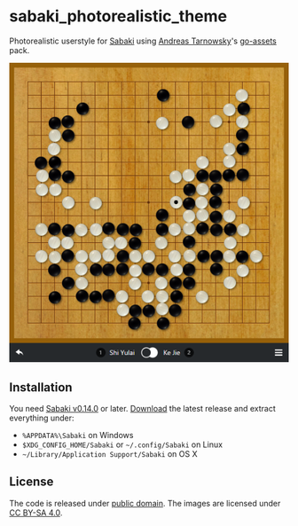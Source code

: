 # sabaki_photorealistic_theme

Photorealistic userstyle for [Sabaki](http://sabaki.yichuanshen.de/) using [Andreas Tarnowsky](https://github.com/atarnowsky)'s [go-assets](https://github.com/atarnowsky/go-assets) pack.

![Screenshot](screenshot.png)

## Installation

You need [Sabaki v0.14.0](http://sabaki.yichuanshen.de/) or later. [Download](https://github.com/yishn/sabaki_photorealistic_theme/releases) the latest release and extract everything under:

* `%APPDATA%\Sabaki` on Windows
* `$XDG_CONFIG_HOME/Sabaki` or `~/.config/Sabaki` on Linux
* `~/Library/Application Support/Sabaki` on OS X

## License

The code is released under [public domain](http://creativecommons.org/publicdomain/zero/1.0/). The images are licensed under [CC BY-SA 4.0](http://creativecommons.org/licenses/by-sa/4.0/).
